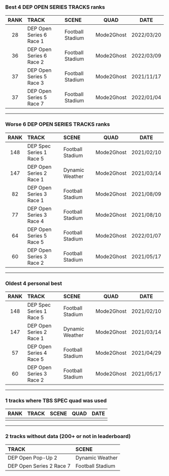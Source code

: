 ### Best 4 DEP OPEN SERIES TRACKS ranks
|RANK|TRACK|SCENE|QUAD|DATE|
|:---:|:---|:---|:---:|:---:|
|28|DEP Open Series 6 Race 1|Football Stadium|Mode2Ghost|2022/03/20|
|36|DEP Open Series 6 Race 2|Football Stadium|Mode2Ghost|2022/03/09|
|37|DEP Open Series 5 Race 3|Football Stadium|Mode2Ghost|2021/11/17|
|37|DEP Open Series 5 Race 7|Football Stadium|Mode2Ghost|2022/01/04|
---
### Worse 6 DEP OPEN SERIES TRACKS ranks
|RANK|TRACK|SCENE|QUAD|DATE|
|:---:|:---|:---|:---:|:---:|
|148|DEP Spec Series 1 Race 5|Football Stadium|Mode2Ghost|2021/02/10|
|147|DEP Open Series 2 Race 1|Dynamic Weather|Mode2Ghost|2021/03/14|
|82|DEP Open Series 3 Race 1|Football Stadium|Mode2Ghost|2021/08/09|
|77|DEP Open Series 3 Race 4|Football Stadium|Mode2Ghost|2021/08/10|
|64|DEP Open Series 5 Race 5|Football Stadium|Mode2Ghost|2022/01/07|
|60|DEP Open Series 3 Race 2|Football Stadium|Mode2Ghost|2021/05/17|
---
### Oldest 4 personal best
|RANK|TRACK|SCENE|QUAD|DATE|
|:---:|:---|:---|:---:|:---:|
|148|DEP Spec Series 1 Race 5|Football Stadium|Mode2Ghost|2021/02/10|
|147|DEP Open Series 2 Race 1|Dynamic Weather|Mode2Ghost|2021/03/14|
|57|DEP Open Series 4 Race 5|Football Stadium|Mode2Ghost|2021/04/29|
|60|DEP Open Series 3 Race 2|Football Stadium|Mode2Ghost|2021/05/17|
---
### 1 tracks where TBS SPEC quad was used
|RANK|TRACK|SCENE|QUAD|DATE|
|:---:|:---|:---|:---:|:---:|
||||||
---
### 2 tracks without data (200+ or not in leaderboard)
|TRACK|SCENE|
|:---|:---|
|DEP Open Pop-Up 2|Dynamic Weather|
|DEP Open Series 2 Race 7|Football Stadium|
